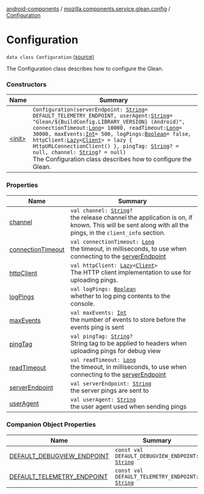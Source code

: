 [android-components](../../index.md) / [mozilla.components.service.glean.config](../index.md) / [Configuration](./index.md)

# Configuration

`data class Configuration` [(source)](https://github.com/mozilla-mobile/android-components/blob/master/components/service/glean/src/main/java/mozilla/components/service/glean/config/Configuration.kt#L26)

The Configuration class describes how to configure the Glean.

### Constructors

| Name | Summary |
|---|---|
| [&lt;init&gt;](-init-.md) | `Configuration(serverEndpoint: `[`String`](https://kotlinlang.org/api/latest/jvm/stdlib/kotlin/-string/index.html)` = DEFAULT_TELEMETRY_ENDPOINT, userAgent: `[`String`](https://kotlinlang.org/api/latest/jvm/stdlib/kotlin/-string/index.html)` = "Glean/${BuildConfig.LIBRARY_VERSION} (Android)", connectionTimeout: `[`Long`](https://kotlinlang.org/api/latest/jvm/stdlib/kotlin/-long/index.html)` = 10000, readTimeout: `[`Long`](https://kotlinlang.org/api/latest/jvm/stdlib/kotlin/-long/index.html)` = 30000, maxEvents: `[`Int`](https://kotlinlang.org/api/latest/jvm/stdlib/kotlin/-int/index.html)` = 500, logPings: `[`Boolean`](https://kotlinlang.org/api/latest/jvm/stdlib/kotlin/-boolean/index.html)` = false, httpClient: `[`Lazy`](https://kotlinlang.org/api/latest/jvm/stdlib/kotlin/-lazy/index.html)`<`[`Client`](../../mozilla.components.concept.fetch/-client/index.md)`> = lazy { HttpURLConnectionClient() }, pingTag: `[`String`](https://kotlinlang.org/api/latest/jvm/stdlib/kotlin/-string/index.html)`? = null, channel: `[`String`](https://kotlinlang.org/api/latest/jvm/stdlib/kotlin/-string/index.html)`? = null)`<br>The Configuration class describes how to configure the Glean. |

### Properties

| Name | Summary |
|---|---|
| [channel](channel.md) | `val channel: `[`String`](https://kotlinlang.org/api/latest/jvm/stdlib/kotlin/-string/index.html)`?`<br>the release channel the application is on, if known. This will be     sent along with all the pings, in the `client_info` section. |
| [connectionTimeout](connection-timeout.md) | `val connectionTimeout: `[`Long`](https://kotlinlang.org/api/latest/jvm/stdlib/kotlin/-long/index.html)<br>the timeout, in milliseconds, to use when connecting to     the [serverEndpoint](server-endpoint.md) |
| [httpClient](http-client.md) | `val httpClient: `[`Lazy`](https://kotlinlang.org/api/latest/jvm/stdlib/kotlin/-lazy/index.html)`<`[`Client`](../../mozilla.components.concept.fetch/-client/index.md)`>`<br>The HTTP client implementation to use for uploading pings. |
| [logPings](log-pings.md) | `val logPings: `[`Boolean`](https://kotlinlang.org/api/latest/jvm/stdlib/kotlin/-boolean/index.html)<br>whether to log ping contents to the console. |
| [maxEvents](max-events.md) | `val maxEvents: `[`Int`](https://kotlinlang.org/api/latest/jvm/stdlib/kotlin/-int/index.html)<br>the number of events to store before the events ping is sent |
| [pingTag](ping-tag.md) | `val pingTag: `[`String`](https://kotlinlang.org/api/latest/jvm/stdlib/kotlin/-string/index.html)`?`<br>String tag to be applied to headers when uploading pings for debug view |
| [readTimeout](read-timeout.md) | `val readTimeout: `[`Long`](https://kotlinlang.org/api/latest/jvm/stdlib/kotlin/-long/index.html)<br>the timeout, in milliseconds, to use when connecting to     the [serverEndpoint](server-endpoint.md) |
| [serverEndpoint](server-endpoint.md) | `val serverEndpoint: `[`String`](https://kotlinlang.org/api/latest/jvm/stdlib/kotlin/-string/index.html)<br>the server pings are sent to |
| [userAgent](user-agent.md) | `val userAgent: `[`String`](https://kotlinlang.org/api/latest/jvm/stdlib/kotlin/-string/index.html)<br>the user agent used when sending pings |

### Companion Object Properties

| Name | Summary |
|---|---|
| [DEFAULT_DEBUGVIEW_ENDPOINT](-d-e-f-a-u-l-t_-d-e-b-u-g-v-i-e-w_-e-n-d-p-o-i-n-t.md) | `const val DEFAULT_DEBUGVIEW_ENDPOINT: `[`String`](https://kotlinlang.org/api/latest/jvm/stdlib/kotlin/-string/index.html) |
| [DEFAULT_TELEMETRY_ENDPOINT](-d-e-f-a-u-l-t_-t-e-l-e-m-e-t-r-y_-e-n-d-p-o-i-n-t.md) | `const val DEFAULT_TELEMETRY_ENDPOINT: `[`String`](https://kotlinlang.org/api/latest/jvm/stdlib/kotlin/-string/index.html) |
